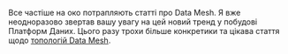 Все частіше на око потрапляють статті про Data Mesh. Я вже неодноразово звертав вашу увагу на цей новий тренд у побудові Платформ Даних. Цього разу трохи більше конкретики та цікава стаття щодо [топологій Data Mesh](https://towardsdatascience.com/data-mesh-topologies-85f4cad14bf2).